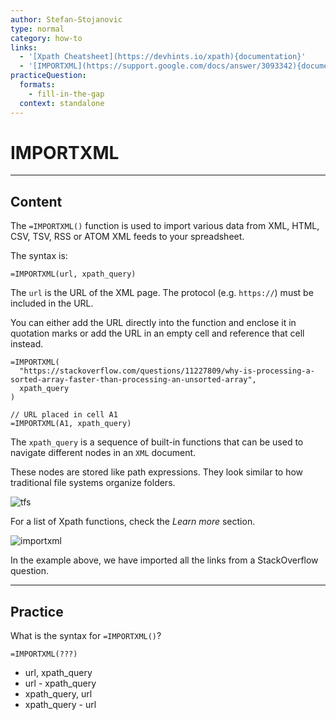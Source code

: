 ```yaml
---
author: Stefan-Stojanovic
type: normal
category: how-to
links:
  - '[Xpath Cheatsheet](https://devhints.io/xpath){documentation}'
  - '[IMPORTXML](https://support.google.com/docs/answer/3093342){documentation}'
practiceQuestion:
  formats:
    - fill-in-the-gap
  context: standalone
---
```


# IMPORTXML


---

## Content

The `=IMPORTXML()` function is used to import various data from XML, HTML, CSV, TSV, RSS or ATOM XML feeds to your spreadsheet.

The syntax is:

```plain-text
=IMPORTXML(url, xpath_query)
```

The `url` is the URL of the XML page. The protocol (e.g. `https://`) must be included in the URL.

You can either add the URL directly into the function and enclose it in quotation marks or add the URL in an empty cell and reference that cell instead.

```plain-text
=IMPORTXML(
  "https://stackoverflow.com/questions/11227809/why-is-processing-a-sorted-array-faster-than-processing-an-unsorted-array", 
  xpath_query
)

// URL placed in cell A1
=IMPORTXML(A1, xpath_query)
```

The `xpath_query` is a sequence of built-in functions that can be used to navigate different nodes in an `XML` document.

These nodes are stored like path expressions. They look similar to how traditional file systems organize folders.

![tfs](https://img.enkipro.com/c79861aea3dcb932fcca20bb4c1e2ea7.png)

For a list of Xpath functions, check the *Learn more* section.

![importxml](https://img.enkipro.com/d9d13c7c46e4db6639b1a783dd82a9db.gif)

In the example above, we have imported all the links from a StackOverflow question.


---

## Practice

What is the syntax for `=IMPORTXML()`?

```plain-text
=IMPORTXML(???)
```

- url, xpath_query
- url - xpath_query
- xpath_query, url
- xpath_query - url
